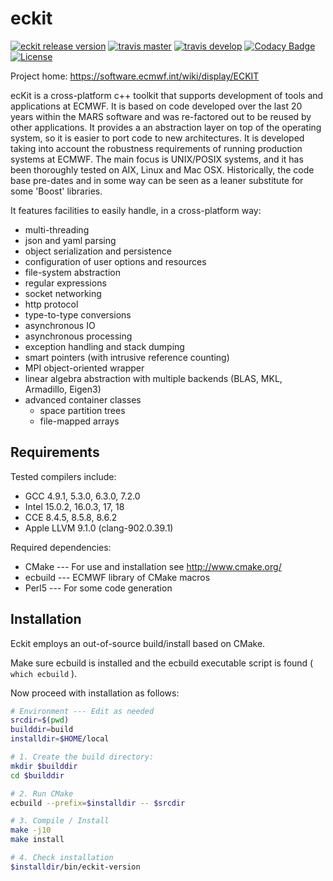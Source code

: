 eckit
=====

[![eckit release version](https://img.shields.io/github/release/ecmwf/eckit.svg)](https://github.com/ecmwf/eckit/releases/latest)
[![travis master](https://img.shields.io/travis/ecmwf/eckit/master.svg?label=master&logo=travis)](http://travis-ci.org/ecmwf/eckit "master")
[![travis develop](https://img.shields.io/travis/ecmwf/eckit/develop.svg?label=develop&logo=travis)](http://travis-ci.org/ecmwf/eckit "develop")
[![Codacy Badge](https://api.codacy.com/project/badge/Grade/094b5cd7496e46558d4495e6ec7d3c65)](https://www.codacy.com/app/tlmquintino/eckit?utm_source=github.com&amp;utm_medium=referral&amp;utm_content=ecmwf/eckit&amp;utm_campaign=Badge_Grade)
[![License](https://img.shields.io/badge/License-Apache%202.0-blue.svg)](https://github.com/ecmwf/eckit/blob/develop/LICENSE)

Project home: https://software.ecmwf.int/wiki/display/ECKIT


ecKit is a cross-platform c++ toolkit that supports development of tools and applications at ECMWF.
It is based on code developed over the last 20 years within the MARS software and was re-factored out to be reused by other applications.
It provides a an abstraction layer on top of the operating system, so it is easier to port code to new architectures.
It is developed taking into account the robustness requirements of running production systems at ECMWF.
The main focus is UNIX/POSIX systems, and it has been thoroughly tested on AIX, Linux and Mac OSX.
Historically, the code base pre-dates and in some way can be seen as a leaner substitute for some 'Boost' libraries.

It features facilities to easily handle, in a cross-platform way:
* multi-threading
* json and yaml parsing
* object serialization and persistence
* configuration of user options and resources
* file-system abstraction
* regular expressions
* socket networking
* http protocol
* type-to-type conversions
* asynchronous IO
* asynchronous processing
* exception handling and stack dumping
* smart pointers (with intrusive reference counting)
* MPI object-oriented wrapper
* linear algebra abstraction with multiple backends (BLAS, MKL, Armadillo, Eigen3)
* advanced container classes
    * space partition trees
    * file-mapped arrays

Requirements
------------

Tested compilers include:

- GCC 4.9.1, 5.3.0, 6.3.0, 7.2.0
- Intel 15.0.2, 16.0.3, 17, 18
- CCE 8.4.5, 8.5.8, 8.6.2
- Apple LLVM 9.1.0 (clang-902.0.39.1)

Required dependencies:

- CMake --- For use and installation see http://www.cmake.org/
- ecbuild --- ECMWF library of CMake macros
- Perl5 --- For some code generation

Installation
------------

Eckit employs an out-of-source build/install based on CMake.

Make sure ecbuild is installed and the ecbuild executable script is found ( `which ecbuild` ).

Now proceed with installation as follows:

```bash
# Environment --- Edit as needed
srcdir=$(pwd)
builddir=build
installdir=$HOME/local

# 1. Create the build directory:
mkdir $builddir
cd $builddir

# 2. Run CMake
ecbuild --prefix=$installdir -- $srcdir

# 3. Compile / Install
make -j10
make install

# 4. Check installation
$installdir/bin/eckit-version
```



